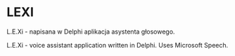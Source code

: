 # LEXI
L.E.Xi - napisana w Delphi aplikacja asystenta głosowego.

L.E.Xi - voice assistant application written in Delphi. Uses Microsoft Speech.
